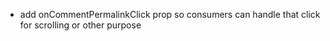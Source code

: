 - add onCommentPermalinkClick prop so consumers can handle that click for scrolling or other purpose